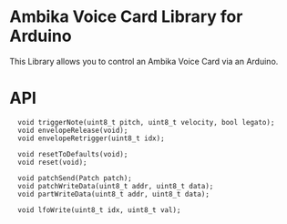 # Ambika Voice Card Library for Arduino
This Library allows you to control an Ambika Voice Card via an Arduino.

# API
```
  void triggerNote(uint8_t pitch, uint8_t velocity, bool legato);
  void envelopeRelease(void);
  void envelopeRetrigger(uint8_t idx);

  void resetToDefaults(void);
  void reset(void);

  void patchSend(Patch patch);
  void patchWriteData(uint8_t addr, uint8_t data);
  void partWriteData(uint8_t addr, uint8_t data);

  void lfoWrite(uint8_t idx, uint8_t val);
```
